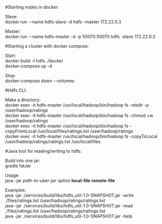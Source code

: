 #Starting nodes in docker:

Slave:<br/>
docker run --name hdfs-slave -d hdfs -master 172.22.0.3

Master:<br/>
docker run --name hdfs-master -d -p 50070:50070 hdfs -slave 172.22.0.2

#Starting a cluster with docker compose:

Start:<br/>
docker build -t hdfs ./docker<br/>
docker-compose up -d

Stop:<br/>
docker-compose down --volumes

#Hdfs CLI:

Make a directory:<br/>
docker exec -it hdfs-master /usr/local/hadoop/bin/hadoop fs -mkdir -p /user/hadoop/ratings<br/>
docker exec -it hdfs-master /usr/local/hadoop/bin/hadoop fs -chmod +w /user/hadoop/ratings<br/>
docker exec -it hdfs-master /usr/local/hadoop/bin/hadoop fs -copyFromLocal /usr/local/files/ratings.list /user/hadoop/ratings<br/>
docker exec -it hdfs-master /usr/local/hadoop/bin/hadoop fs -copyToLocal /user/hadoop/ratings/ratings.list /usr/local/files

#Java tool for reading/writing to hdfs:

Build into one jar:<br/>
gradle fatJar

Usage:<br/>
java -jar *path-to-uber-jar* *option* **local-file** **remote-file**

Examples:<br/>
java -jar ./services/build/libs/hdfs_util-1.0-SNAPSHOT.jar -write ./files/ratings.list /user/hadoop/ratings/ratings.list<br/>
java -jar ./services/build/libs/hdfs_util-1.0-SNAPSHOT.jar -read ./files/ratings.list /user/hadoop/ratings/ratings.list<br/>
java -jar ./services/build/libs/hdfs_util-1.0-SNAPSHOT.jar -help<br/>
